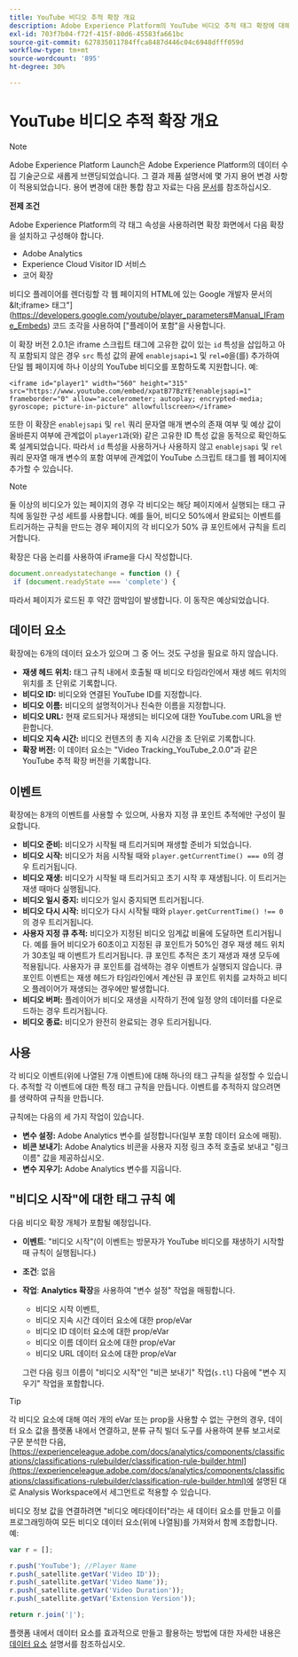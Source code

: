 ```yaml
---
title: YouTube 비디오 추적 확장 개요
description: Adobe Experience Platform의 YouTube 비디오 추적 태그 확장에 대해 알아봅니다.
exl-id: 703f7b04-f72f-415f-80d6-45583fa661bc
source-git-commit: 627835011784ffca8487d446c04c6948dfff059d
workflow-type: tm+mt
source-wordcount: '895'
ht-degree: 30%

---
```


# YouTube 비디오 추적 확장 개요

>[!NOTE]
>
>Adobe Experience Platform Launch은 Adobe Experience Platform의 데이터 수집 기술군으로 새롭게 브랜딩되었습니다. 그 결과 제품 설명서에 몇 가지 용어 변경 사항이 적용되었습니다. 용어 변경에 대한 통합 참고 자료는 다음 [문서](../../../term-updates.md)를 참조하십시오.

**전제 조건**

Adobe Experience Platform의 각 태그 속성을 사용하려면 확장 화면에서 다음 확장을 설치하고 구성해야 합니다.

* Adobe Analytics
* Experience Cloud Visitor ID 서비스
* 코어 확장

비디오 플레이어를 렌더링할 각 웹 페이지의 HTML에 있는 Google 개발자 문서의 \&lt;iframe\> 태그&quot;](https://developers.google.com/youtube/player_parameters#Manual_IFrame_Embeds) 코드 조각을 사용하여 [&quot;플레이어 포함&quot;을 사용합니다.

이 확장 버전 2.0.1은 iframe 스크립트 태그에 고유한 값이 있는 `id` 특성을 삽입하고 아직 포함되지 않은 경우 `src` 특성 값의 끝에 `enablejsapi=1` 및 `rel=0`을(를) 추가하여 단일 웹 페이지에 하나 이상의 YouTube 비디오를 포함하도록 지원합니다. 예:

`<iframe id="player1" width="560" height="315" src="https://www.youtube.com/embed/xpatB77BzYE?enablejsapi=1" frameborder="0" allow="accelerometer; autoplay; encrypted-media; gyroscope; picture-in-picture" allowfullscreen></iframe>`

또한 이 확장은 `enablejsapi` 및 `rel` 쿼리 문자열 매개 변수의 존재 여부 및 예상 값이 올바른지 여부에 관계없이 `player1`과(와) 같은 고유한 ID 특성 값을 동적으로 확인하도록 설계되었습니다. 따라서 `id` 특성을 사용하거나 사용하지 않고 `enablejsapi` 및 `rel` 쿼리 문자열 매개 변수의 포함 여부에 관계없이 YouTube 스크립트 태그를 웹 페이지에 추가할 수 있습니다.

>[!NOTE]
>
>둘 이상의 비디오가 있는 페이지의 경우 각 비디오는 해당 페이지에서 실행되는 태그 규칙에 동일한 구성 세트를 사용합니다. 예를 들어, 비디오 50%에서 완료되는 이벤트를 트리거하는 규칙을 만드는 경우 페이지의 각 비디오가 50% 큐 포인트에서 규칙을 트리거합니다.

확장은 다음 논리를 사용하여 iFrame을 다시 작성합니다.

```javascript
document.onreadystatechange = function () {
 if (document.readyState === 'complete') {
```

따라서 페이지가 로드된 후 약간 깜박임이 발생합니다. 이 동작은 예상되었습니다.

## 데이터 요소

확장에는 6개의 데이터 요소가 있으며 그 중 어느 것도 구성을 필요로 하지 않습니다.

* **재생 헤드 위치:** 태그 규칙 내에서 호출될 때 비디오 타임라인에서 재생 헤드 위치의 위치를 초 단위로 기록합니다.
* **비디오 ID:** 비디오와 연결된 YouTube ID를 지정합니다.
* **비디오 이름:** 비디오의 설명적이거나 친숙한 이름을 지정합니다.
* **비디오 URL:** 현재 로드되거나 재생되는 비디오에 대한 YouTube.com URL을 반환합니다.
* **비디오 지속 시간:** 비디오 컨텐츠의 총 지속 시간을 초 단위로 기록합니다.
* **확장 버전:** 이 데이터 요소는 &quot;Video Tracking_YouTube_2.0.0&quot;과 같은 YouTube 추적 확장 버전을 기록합니다.

## 이벤트

확장에는 8개의 이벤트를 사용할 수 있으며, 사용자 지정 큐 포인트 추적에만 구성이 필요합니다.

* **비디오 준비:** 비디오가 시작될 때 트리거되며 재생할 준비가 되었습니다.
* **비디오 시작:** 비디오가 처음 시작될 때와 `player.getCurrentTime() === 0`의 경우 트리거됩니다.
* **비디오 재생:** 비디오가 시작될 때 트리거되고 초기 시작 후 재생됩니다. 이 트리거는 재생 때마다 실행됩니다.
* **비디오 일시 중지:** 비디오가 일시 중지되면 트리거됩니다.
* **비디오 다시 시작:** 비디오가 다시 시작될 때와 `player.getCurrentTime() !== 0`의 경우 트리거됩니다.
* **사용자 지정 큐 추적:** 비디오가 지정된 비디오 임계값 비율에 도달하면 트리거됩니다. 예를 들어 비디오가 60초이고 지정된 큐 포인트가 50%인 경우 재생 헤드 위치가 30초일 때 이벤트가 트리거됩니다. 큐 포인트 추적은 초기 재생과 재생 모두에 적용됩니다. 사용자가 큐 포인트를 검색하는 경우 이벤트가 실행되지 않습니다. 큐 포인트 이벤트는 재생 헤드가 타임라인에서 계산된 큐 포인트 위치를 교차하고 비디오 플레이어가 재생되는 경우에만 발생합니다.
* **비디오 버퍼:** 플레이어가 비디오 재생을 시작하기 전에 일정 양의 데이터를 다운로드하는 경우 트리거됩니다.
* **비디오 종료:** 비디오가 완전히 완료되는 경우 트리거됩니다.

## 사용

각 비디오 이벤트(위에 나열된 7개 이벤트)에 대해 하나의 태그 규칙을 설정할 수 있습니다. 추적할 각 이벤트에 대한 특정 태그 규칙을 만듭니다. 이벤트를 추적하지 않으려면 를 생략하여 규칙을 만듭니다.

규칙에는 다음의 세 가지 작업이 있습니다.

* **변수 설정:** Adobe Analytics 변수를 설정합니다(일부 포함 데이터 요소에 매핑).
* **비콘 보내기:** Adobe Analytics 비콘을 사용자 지정 링크 추적 호출로 보내고 &quot;링크 이름&quot; 값을 제공하십시오.
* **변수 지우기:** Adobe Analytics 변수를 지웁니다.

## &quot;비디오 시작&quot;에 대한 태그 규칙 예

다음 비디오 확장 개체가 포함될 예정입니다.

* **이벤트**: &quot;비디오 시작&quot;(이 이벤트는 방문자가 YouTube 비디오를 재생하기 시작할 때 규칙이 실행됩니다.)

* **조건**: 없음

* **작업**: **Analytics 확장**&#x200B;을 사용하여 &quot;변수 설정&quot; 작업을 매핑합니다.

   * 비디오 시작 이벤트,
   * 비디오 지속 시간 데이터 요소에 대한 prop/eVar
   * 비디오 ID 데이터 요소에 대한 prop/eVar
   * 비디오 이름 데이터 요소에 대한 prop/eVar
   * 비디오 URL 데이터 요소에 대한 prop/eVar

  그런 다음 링크 이름이 &quot;비디오 시작&quot;인 &quot;비콘 보내기&quot; 작업(`s.tl`) 다음에 &quot;변수 지우기&quot; 작업을 포함합니다.

>[!TIP]
> 
>각 비디오 요소에 대해 여러 개의 eVar 또는 prop을 사용할 수 없는 구현의 경우, 데이터 요소 값을 플랫폼 내에서 연결하고, 분류 규칙 빌더 도구를 사용하여 분류 보고서로 구문 분석한 다음, [https://experienceleague.adobe.com/docs/analytics/components/classifications/classifications-rulebuilder/classification-rule-builder.html](https://experienceleague.adobe.com/docs/analytics/components/classifications/classifications-rulebuilder/classification-rule-builder.html)에 설명된 대로 Analysis Workspace에서 세그먼트로 적용할 수 있습니다.

비디오 정보 값을 연결하려면 &quot;비디오 메타데이터&quot;라는 새 데이터 요소를 만들고 이를 프로그래밍하여 모든 비디오 데이터 요소(위에 나열됨)를 가져와서 함께 조합합니다. 예:

```javascript
var r = [];

r.push('YouTube'); //Player Name
r.push(_satellite.getVar('Video ID'));
r.push(_satellite.getVar('Video Name'));
r.push(_satellite.getVar('Video Duration'));
r.push(_satellite.getVar('Extension Version'));

return r.join('|');
```

플랫폼 내에서 데이터 요소를 효과적으로 만들고 활용하는 방법에 대한 자세한 내용은 [데이터 요소](../../../ui/managing-resources/data-elements.md) 설명서를 참조하십시오.
